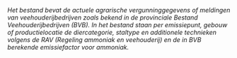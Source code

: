 _Het bestand bevat de actuele agrarische vergunninggegevens of meldingen van veehouderijbedrijven zoals bekend in de provinciale Bestand Veehouderijbedrijven (BVB). In het bestand staan per emissiepunt, gebouw of productielocatie de diercategorie, staltype en additionele technieken volgens de RAV (Regeling ammoniak en veehouderij) en de in BVB berekende emissiefactor voor ammoniak._
